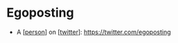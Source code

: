 # Egoposting
- A [[person]] on [[twitter]]: https://twitter.com/egoposting

[//begin]: # "Autogenerated link references for markdown compatibility"
[person]: person.md "Person"
[twitter]: twitter.md "Twitter"
[//end]: # "Autogenerated link references"